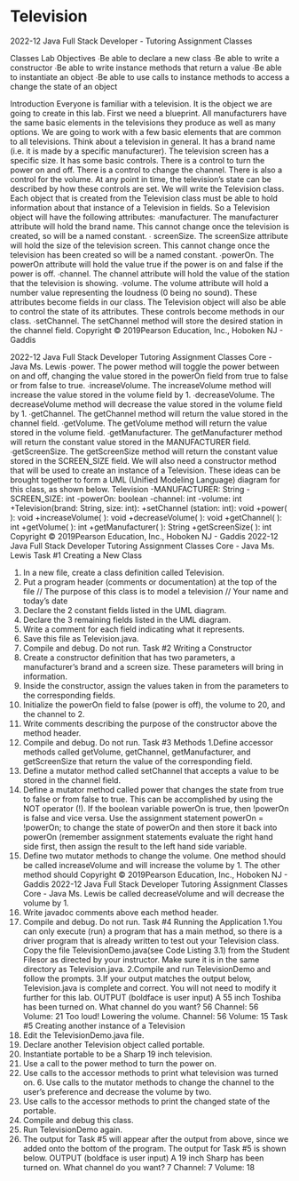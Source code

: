 # Television
2022-12 Java Full Stack Developer - Tutoring Assignment Classes

Classes
Lab Objectives
∙Be able to declare a new class
∙Be able to write a constructor
∙Be able to write instance methods that return a value
∙Be able to instantiate an object
∙Be able to use calls to instance methods to access a change the state of an object

Introduction
Everyone is familiar with a television. It is the object we are going to create in this lab.
First we need a blueprint. All manufacturers have the same basic elements in the
televisions they produce as well as many options. We are going to work with a few basic
elements that are common to all televisions. Think about a television in general. It has a
brand name (i.e. it is made by a specific manufacturer). The television screen has a
specific size. It has some basic controls. There is a control to turn the power on and off.
There is a control to change the channel. There is also a control for the volume. At any
point in time, the television’s state can be described by how these controls are set.
We will write the Television class. Each object that is created from the
Television class must be able to hold information about that instance of a
Television in fields. So a Television object will have the following attributes:
∙manufacturer. The manufacturer attribute will hold the brand name. This
cannot change once the television is created, so will be a named constant. ∙
screenSize. The screenSize attribute will hold the size of the television
screen.
This cannot change once the television has been created so will be a named
constant.
∙powerOn. The powerOn attribute will hold the value true if the power is on
and false if the power is off.
∙channel. The channel attribute will hold the value of the station that the
television is showing.
∙volume. The volume attribute will hold a number value representing the
loudness (0 being no sound).
These attributes become fields in our class.
The Television object will also be able to control the state of its attributes. These
controls become methods in our class.
∙setChannel. The setChannel method will store the desired station in the
channel field.
Copyright © 2019Pearson Education, Inc., Hoboken NJ - Gaddis

2022-12 Java Full Stack Developer
Tutoring Assignment Classes
Core - Java
Ms. Lewis
∙power. The power method will toggle the power between on and off, changing
the value stored in the powerOn field from true to false or from false
to true.
∙increaseVolume. The increaseVolume method will increase the value
stored in the volume field by 1.
∙decreaseVolume. The decreaseVolume method will decrease the value
stored in the volume field by 1.
∙getChannel. The getChannel method will return the value stored in the
channel field.
∙getVolume. The getVolume method will return the value stored in the
volume field.
∙getManufacturer. The getManufacturer method will return the constant
value stored in the MANUFACTURER field.
∙getScreenSize. The getScreenSize method will return the constant value
stored in the SCREEN_SIZE field.
We will also need a constructor method that will be used to create an instance of a
Television.
These ideas can be brought together to form a UML (Unified Modeling Language)
diagram for this class, as shown below.
Television
-MANUFACTURER: String
-SCREEN_SIZE: int
-powerOn: boolean
-channel: int
-volume: int
+Television(brand: String, size: int):
+setChannel (station: int): void
+power( ): void
+increaseVolume( ): void
+decreaseVolume( ): void
+getChannel( ): int
+getVolume( ): int
+getManufacturer( ): String
+getScreenSize( ): int
Copyright © 2019Pearson Education, Inc., Hoboken NJ - Gaddis
2022-12 Java Full Stack Developer
Tutoring Assignment Classes
Core - Java
Ms. Lewis
Task #1 Creating a New Class
1. In a new file, create a class definition called Television.
2. Put a program header (comments or documentation) at the top of the file //
The purpose of this class is to model a television
// Your name and today’s date
3. Declare the 2 constant fields listed in the UML diagram.
4. Declare the 3 remaining fields listed in the UML diagram.
5. Write a comment for each field indicating what it represents.
6. Save this file as Television.java.
7. Compile and debug. Do not run.
Task #2 Writing a Constructor
1. Create a constructor definition that has two parameters, a manufacturer’s brand and
a screen size. These parameters will bring in information.
2. Inside the constructor, assign the values taken in from the parameters to the
corresponding fields.
3. Initialize the powerOn field to false (power is off), the volume to 20, and
the channel to 2.
4. Write comments describing the purpose of the constructor above the method
header.
5. Compile and debug. Do not run.
Task #3 Methods
1.Define accessor methods called getVolume, getChannel,
getManufacturer, and getScreenSize that return the value of the
corresponding field.
2. Define a mutator method called setChannel that accepts a value to be stored in
the channel field.
3. Define a mutator method called power that changes the state from true to
false or from false to true. This can be accomplished by using the NOT
operator (!). If the boolean variable powerOn is true, then !powerOn is
false and vice versa.
Use the assignment statement
powerOn = !powerOn;
to change the state of powerOn and then store it back into powerOn
(remember assignment statements evaluate the right hand side first, then assign
the result to  the left hand side variable.
4. Define two mutator methods to change the volume. One method should be called
increaseVolume and will increase the volume by 1. The other method should
Copyright © 2019Pearson Education, Inc., Hoboken NJ - Gaddis
2022-12 Java Full Stack Developer
Tutoring Assignment Classes
Core - Java
Ms. Lewis
be called decreaseVolume and will decrease the volume by 1.
5. Write javadoc comments above each method header.
6. Compile and debug. Do not run.
Task #4 Running the Application
1.You can only execute (run) a program that has a main method, so there is a driver
program that is already written to test out your Television class. Copy the
file TelevisionDemo.java(see Code Listing 3.1) from the Student Filesor  as
directed by your instructor. Make sure it is in the same directory  as
Television.java.
2.Compile and run TelevisionDemo and follow the prompts.
3.If your output matches the output below, Television.java is complete and
correct. You will not need to modify it further for this lab.
OUTPUT (boldface is user input)
A 55 inch Toshiba has been turned on.
What channel do you want? 56
Channel: 56 Volume: 21
Too loud! Lowering the volume.
Channel: 56 Volume: 15
Task #5 Creating another instance of a Television
1. Edit the TelevisionDemo.java file.
2. Declare another Television object called portable.
3. Instantiate portable to be a Sharp 19 inch television.
4. Use a call to the power method to turn the power on.
5. Use calls to the accessor methods to print what television was turned on. 6. Use
calls to the mutator methods to change the channel to the user’s preference and
decrease the volume by two.
7. Use calls to the accessor methods to print the changed state of the portable.
8. Compile and debug this class.
9. Run TelevisionDemo again.
10. The output for Task #5 will appear after the output from above, since we added
onto the bottom of the program. The output for Task #5 is shown below. OUTPUT
(boldface is user input)
A 19 inch Sharp has been turned on.
What channel do you want? 7
Channel: 7 Volume: 18
